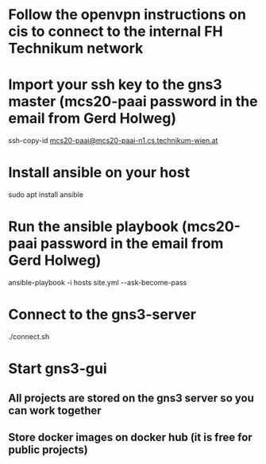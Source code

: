 # Follow the openvpn instructions on cis to connect to the internal FH Technikum network
# Import your ssh key to the gns3 master (mcs20-paai password in the email from Gerd Holweg)
ssh-copy-id mcs20-paai@mcs20-paai-n1.cs.technikum-wien.at
# Install ansible on your host
sudo apt install ansible
# Run the ansible playbook (mcs20-paai password in the email from Gerd Holweg)
ansible-playbook -i hosts site.yml --ask-become-pass
# Connect to the gns3-server
./connect.sh
# Start gns3-gui
## All projects are stored on the gns3 server so you can work together
## Store docker images on docker hub (it is free for public projects)
